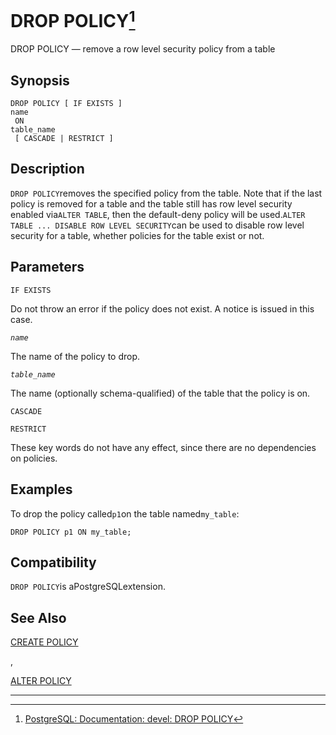# DROP POLICY[^1]

DROP POLICY — remove a row level security policy from a table

## Synopsis

```
DROP POLICY [ IF EXISTS ] 
name
 ON 
table_name
 [ CASCADE | RESTRICT ]

```

## Description

`DROP POLICY`removes the specified policy from the table. Note that if the last policy is removed for a table and the table still has row level security enabled via`ALTER TABLE`, then the default-deny policy will be used.`ALTER TABLE ... DISABLE ROW LEVEL SECURITY`can be used to disable row level security for a table, whether policies for the table exist or not.

## Parameters

`IF EXISTS`

Do not throw an error if the policy does not exist. A notice is issued in this case.

_`name`_

The name of the policy to drop.

_`table_name`_

The name \(optionally schema-qualified\) of the table that the policy is on.

`CASCADE`

  


`RESTRICT`

These key words do not have any effect, since there are no dependencies on policies.

## Examples

To drop the policy called`p1`on the table named`my_table`:

```
DROP POLICY p1 ON my_table;

```

## Compatibility

`DROP POLICY`is aPostgreSQLextension.

## See Also

[CREATE POLICY](https://www.postgresql.org/docs/devel/static/sql-createpolicy.html)

,

[ALTER POLICY](https://www.postgresql.org/docs/devel/static/sql-alterpolicy.html)

---



[^1]:  [PostgreSQL: Documentation: devel: DROP POLICY](https://www.postgresql.org/docs/devel/static/sql-droppolicy.html)


